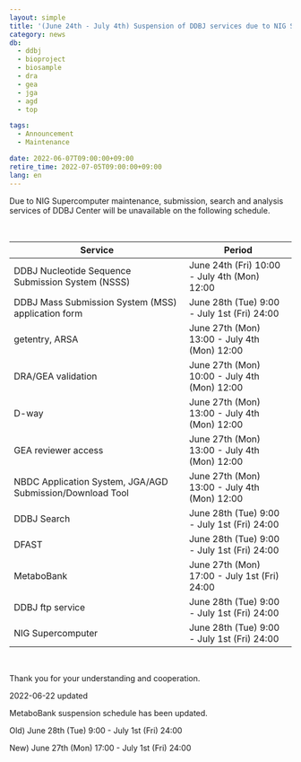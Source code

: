 ```yaml
---
layout: simple
title: '(June 24th - July 4th) Suspension of DDBJ services due to NIG Supercomputer maintenance'
category: news
db:
  - ddbj
  - bioproject
  - biosample
  - dra
  - gea
  - jga
  - agd
  - top

tags:
  - Announcement
  - Maintenance

date: 2022-06-07T09:00:00+09:00
retire_time: 2022-07-05T09:00:00+09:00
lang: en
---
```


<p>Due to NIG Supercomputer maintenance, submission, search and analysis services of DDBJ Center will be unavailable on the following schedule.</p>
<br>

|	Service	|	Period	|
|	----	|	----	|
|	DDBJ Nucleotide Sequence Submission System (NSSS)	|	June 24th (Fri) 10:00 - July 4th (Mon) 12:00	|
|	DDBJ Mass Submission System (MSS) application form	|	June 28th (Tue) 9:00 - July 1st (Fri) 24:00	|
|	getentry, ARSA	|	June 27th (Mon) 13:00 - July 4th (Mon) 12:00	|
|	DRA/GEA validation	|	June 27th (Mon) 10:00 - July 4th (Mon) 12:00	|
|	D-way	|	June 27th (Mon) 13:00 - July 4th (Mon) 12:00	|
|	GEA reviewer access	|	June 27th (Mon) 13:00 - July 4th (Mon) 12:00	|
|	NBDC Application System, JGA/AGD Submission/Download Tool	|	June 27th (Mon) 13:00 - July 4th (Mon) 12:00	|
|	DDBJ Search	|	June 28th (Tue) 9:00 - July 1st (Fri) 24:00	|
|	DFAST	|	June 28th (Tue) 9:00 - July 1st (Fri) 24:00	|
|	MetaboBank	|	June 27th (Mon) 17:00 - July 1st (Fri) 24:00	|
|	DDBJ ftp service	|	June 28th (Tue) 9:00 - July 1st (Fri) 24:00	|
|	NIG Supercomputer	|	June 28th (Tue) 9:00 - July 1st (Fri) 24:00	|

<br>
<p>Thank you for your understanding and cooperation.</p>

2022-06-22 updated

MetaboBank suspension schedule has been updated.

Old) June 28th (Tue) 9:00 - July 1st (Fri) 24:00

New) June 27th (Mon) 17:00 - July 1st (Fri) 24:00

